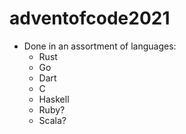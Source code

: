 # adventofcode2021

- Done in an assortment of languages:
  - Rust
  - Go
  - Dart
  - C
  - Haskell
  - Ruby?
  - Scala?
